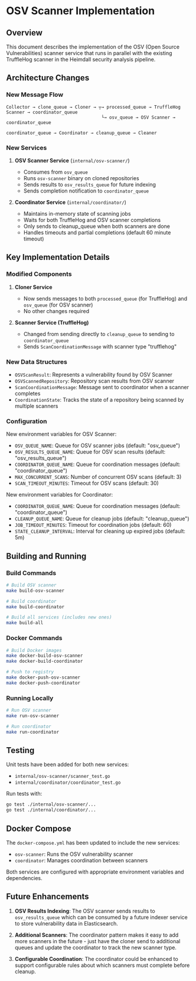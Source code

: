 # OSV Scanner Implementation

## Overview

This document describes the implementation of the OSV (Open Source Vulnerabilities) scanner service that runs in parallel with the existing TruffleHog scanner in the Heimdall security analysis pipeline.

## Architecture Changes

### New Message Flow
```
Collector → clone_queue → Cloner → ┬→ processed_queue → TruffleHog Scanner → coordinator_queue
                                    └→ osv_queue → OSV Scanner → coordinator_queue
                                    
coordinator_queue → Coordinator → cleanup_queue → Cleaner
```

### New Services

1. **OSV Scanner Service** (`internal/osv-scanner/`)
   - Consumes from `osv_queue`
   - Runs `osv-scanner` binary on cloned repositories
   - Sends results to `osv_results_queue` for future indexing
   - Sends completion notification to `coordinator_queue`

2. **Coordinator Service** (`internal/coordinator/`)
   - Maintains in-memory state of scanning jobs
   - Waits for both TruffleHog and OSV scanner completions
   - Only sends to cleanup_queue when both scanners are done
   - Handles timeouts and partial completions (default 60 minute timeout)

## Key Implementation Details

### Modified Components

1. **Cloner Service**
   - Now sends messages to both `processed_queue` (for TruffleHog) and `osv_queue` (for OSV scanner)
   - No other changes required

2. **Scanner Service (TruffleHog)**
   - Changed from sending directly to `cleanup_queue` to sending to `coordinator_queue`
   - Sends `ScanCoordinationMessage` with scanner type "trufflehog"

### New Data Structures

- `OSVScanResult`: Represents a vulnerability found by OSV Scanner
- `OSVScannedRepository`: Repository scan results from OSV scanner
- `ScanCoordinationMessage`: Message sent to coordinator when a scanner completes
- `CoordinationState`: Tracks the state of a repository being scanned by multiple scanners

### Configuration

New environment variables for OSV Scanner:
- `OSV_QUEUE_NAME`: Queue for OSV scanner jobs (default: "osv_queue")
- `OSV_RESULTS_QUEUE_NAME`: Queue for OSV scan results (default: "osv_results_queue")
- `COORDINATOR_QUEUE_NAME`: Queue for coordination messages (default: "coordinator_queue")
- `MAX_CONCURRENT_SCANS`: Number of concurrent OSV scans (default: 3)
- `SCAN_TIMEOUT_MINUTES`: Timeout for OSV scans (default: 30)

New environment variables for Coordinator:
- `COORDINATOR_QUEUE_NAME`: Queue for coordination messages (default: "coordinator_queue")
- `CLEANUP_QUEUE_NAME`: Queue for cleanup jobs (default: "cleanup_queue")
- `JOB_TIMEOUT_MINUTES`: Timeout for coordination jobs (default: 60)
- `STATE_CLEANUP_INTERVAL`: Interval for cleaning up expired jobs (default: 5m)

## Building and Running

### Build Commands
```bash
# Build OSV scanner
make build-osv-scanner

# Build coordinator
make build-coordinator

# Build all services (includes new ones)
make build-all
```

### Docker Commands
```bash
# Build Docker images
make docker-build-osv-scanner
make docker-build-coordinator

# Push to registry
make docker-push-osv-scanner
make docker-push-coordinator
```

### Running Locally
```bash
# Run OSV scanner
make run-osv-scanner

# Run coordinator
make run-coordinator
```

## Testing

Unit tests have been added for both new services:
- `internal/osv-scanner/scanner_test.go`
- `internal/coordinator/coordinator_test.go`

Run tests with:
```bash
go test ./internal/osv-scanner/...
go test ./internal/coordinator/...
```

## Docker Compose

The `docker-compose.yml` has been updated to include the new services:
- `osv-scanner`: Runs the OSV vulnerability scanner
- `coordinator`: Manages coordination between scanners

Both services are configured with appropriate environment variables and dependencies.

## Future Enhancements

1. **OSV Results Indexing**: The OSV scanner sends results to `osv_results_queue` which can be consumed by a future indexer service to store vulnerability data in Elasticsearch.

2. **Additional Scanners**: The coordinator pattern makes it easy to add more scanners in the future - just have the cloner send to additional queues and update the coordinator to track the new scanner type.

3. **Configurable Coordination**: The coordinator could be enhanced to support configurable rules about which scanners must complete before cleanup.